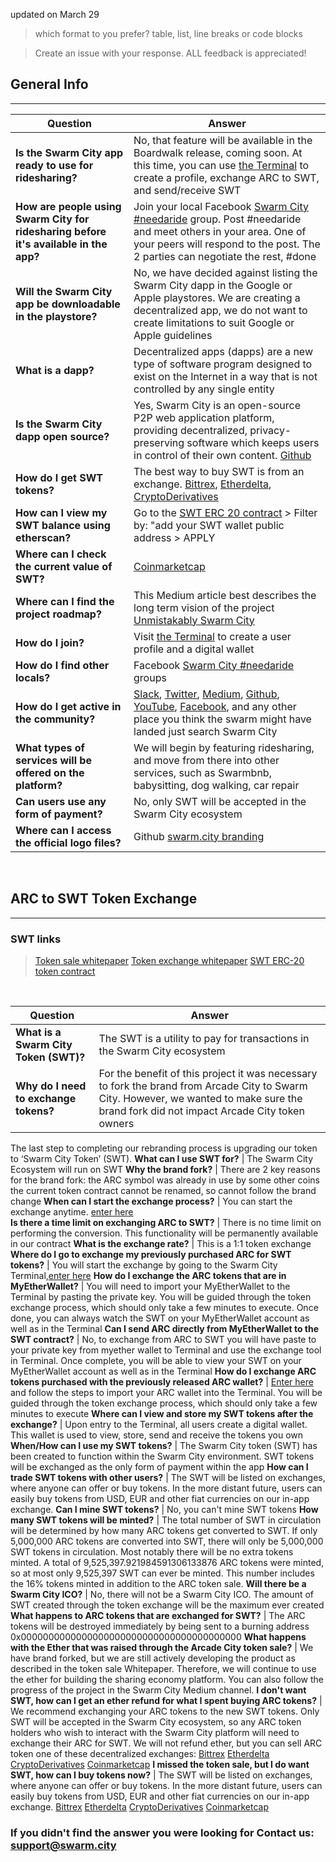 updated on March 29
> which format to you prefer? table, list, line breaks or code blocks

> Create an issue with your response.
> ALL feedback is appreciated!


## General Info
---

Question | Answer
-------- | ------------
**Is the Swarm City app ready to use for ridesharing?** | No, that feature will be available in the Boardwalk release, coming soon. At this time, you can use [the Terminal](https://swarm.city) to create a profile, exchange ARC to SWT, and send/receive SWT
**How are people using Swarm City for ridesharing before it's available in the app?** | Join your local Facebook [Swarm City #needaride](https://swarmedup.com/needaride/) group. Post #needaride and meet others in your area. One of your peers will respond to the post. The 2 parties can negotiate the rest, #done
**Will the Swarm City app be downloadable in the playstore?** | No, we have decided against listing the Swarm City dapp in the Google or Apple playstores. We are creating a decentralized app, we do not want to create limitations to suit Google or Apple guidelines
**What is a dapp?** | Decentralized apps (dapps) are a new type of software program designed to exist on the Internet in a way that is not controlled by any single entity
**Is the Swarm City dapp open source?** | Yes, Swarm City is an open-source P2P web application platform, providing decentralized, privacy-preserving software which keeps users in control of their own content. [Github](https://github.com/swarmcity)
**How do I get SWT tokens?** | The best way to buy SWT is from an exchange. [Bittrex](https://bittrex.com/Market/Index?MarketName=BTC-SWT), [Etherdelta](https://etherdelta.github.io/#SWT-ETH), [CryptoDerivatives](https://cryptoderivatives.market/token/SWT)
**How can I view my SWT balance using etherscan?** | Go to the [SWT ERC 20 contract](https://etherscan.io/token/0xB9e7F8568e08d5659f5D29C4997173d84CdF2607) > Filter by: "add your SWT wallet public address > APPLY
**Where can I check the current value of SWT?** | [Coinmarketcap](http://coinmarketcap.com/assets/swarm-city/)
**Where can I find the project roadmap?** | This Medium article best describes the long term vision of the project [Unmistakably Swarm City](https://press.swarm.city/unmistakably-swarm-city-9522606f88)
**How do I join?** | Visit [the Terminal](https://swarm.city) to create a user profile and a digital wallet 
**How do I find other locals?** | Facebook [Swarm City #needaride](https://www.swarmedup.com/needaride/) groups
**How do I get active in the community?** | [Slack](https://swarm-slack-invite.herokuapp.com/), [Twitter](https://twitter.com/SwarmCityDApp), [Medium](https://press.swarm.city/), [Github](https://github.com/swarmcity), [YouTube](https://www.youtube.com/channel/UCsHBWn_ytZ3xdMbTyYe5Ifg), [Facebook](https://www.facebook.com/groups/SwarmCity/), and any other place you think the swarm might have landed just search Swarm City
**What types of services will be offered on the platform?** | We will begin by featuring ridesharing, and move from there into other services, such as Swarmbnb, babysitting, dog walking, car repair
**Can users use any form of payment?** | No, only SWT will be accepted in the Swarm City ecosystem
**Where can I access the official logo files?** | Github [swarm.city branding](https://github.com/swarmcity/branding.git)



<br>


## ARC to SWT Token Exchange
---

### SWT links


> [Token sale whitepaper](https://drive.google.com/file/d/0B9RSMdR2vWssV2JJX0t6dmN6SUk/view)
[Token exchange whitepaper](https://github.com/swarmcity/sc-token/blob/master/token-exchange-miniwhitepaper.md)
[SWT ERC-20 token contract](https://etherscan.io/token/0xB9e7F8568e08d5659f5D29C4997173d84CdF2607)


<br>

Question | Answer 
-------- | ----------
**What is a Swarm City Token (SWT)?** | The SWT is a utility to pay for transactions in the Swarm City ecosystem
**Why do I need to exchange tokens?** | For the benefit of this project it was necessary to fork the brand from Arcade City to Swarm City. However, we wanted to make sure the brand fork did not impact Arcade City token owners 
The last step to completing our rebranding process is upgrading our token to ‘Swarm City Token’ (SWT).
**What can I use SWT for?** | The Swarm City Ecosystem will run on SWT
**Why the brand fork?** | There are 2 key reasons for the brand fork: the ARC symbol was already in use by some other coins
the current token contract cannot be renamed, so cannot follow the brand change
**When can I start the exchange process?** | You can start the exchange anytime. [enter here]( https://swarm.city/)    
**Is there a time limit on exchanging ARC to SWT?** | There is no time limit on performing the conversion. This functionality will be permanently available in our contract
**What is the exchange rate?** | This is a 1:1 token exchange
**Where do I go to exchange my previously purchased ARC for SWT tokens?** | You will start the exchange by going to the Swarm City Terminal,[enter here]( https://swarm.city)
**How do I exchange the ARC tokens that are in MyEtherWallet?** | You will need to import your MyEtherWallet to the Terminal by pasting the private key. You will be guided through the token exchange process, which should only take a few minutes to execute. Once done, you can always watch the SWT on your MyEtherWallet account as well as in the Terminal
**Can I send ARC directly from MyEtherWallet to the SWT contract?** | No, to exchange from ARC to SWT you will have paste to your private key from myether wallet to Terminal and use the exchange tool in Terminal. Once complete, you will be able to view your SWT on your MyEtherWallet account as well as in the Terminal
**How do I exchange ARC tokens purchased with the previously released ARC wallet?** | [Enter here]( https://swarm.city/) and follow the steps to import your ARC wallet into the Terminal. You will be guided through the token exchange process, which should only take a few minutes to execute
**Where can I view and store my SWT tokens after the exchange?** | Upon entry to the Terminal, all users create a digital wallet. This wallet is used to view, store, send and receive the tokens you own
**When/How can I use my SWT tokens?** | The Swarm City token (SWT) has been created to function within the Swarm City environment. SWT tokens will be exchanged as the only form of payment within the app 
**How can I trade SWT tokens with other users?** | The SWT will be listed on exchanges, where anyone can offer or buy tokens. In the more distant future, users can easily buy tokens from USD, EUR and other fiat currencies on our in-app exchange.
**Can I mine SWT tokens?** | No, you can't mine SWT tokens 
**How many SWT tokens will be minted?** | The total number of SWT in circulation will be determined by how many ARC tokens get converted to SWT. If only 5,000,000 ARC tokens are converted into SWT, there will only be 5,000,000 SWT tokens in circulation. Most notably there will be no extra tokens minted. A total of 9,525,397.921984591306133876 ARC tokens were minted, so at most only 9,525,397 SWT can ever be minted. This number includes the 16% tokens minted in addition to the ARC token sale.
**Will there be a Swarm City ICO?** | No, there will not be a Swarm City ICO. The amount of SWT created through the token exchange will be the maximum ever created
**What happens to ARC tokens that are exchanged for SWT?** | The ARC tokens will be destroyed immediately by being sent to a burning address 0x0000000000000000000000000000000000000000
**What happens with the Ether that was raised through the Arcade City token sale?** | We have brand forked, but we are still actively developing the product as described in the token sale Whitepaper. Therefore, we will continue to use the ether for building the sharing economy platform. You can also follow the progress of the project in the Swarm City Medium channel.
**I don't want SWT, how can I get an ether refund for what I spent buying ARC tokens?** | We recommend exchanging your ARC tokens to the new SWT tokens. Only SWT will be accepted in the Swarm City ecosystem, so any ARC token holders who wish to interact with the Swarm City platform will need to exchange their ARC for SWT. We will not refund ether, but you can sell ARC token one of these decentralized exchanges: [Bittrex](https://bittrex.com/Market/Index?MarketName=BTC-SWT)
[Etherdelta](https://etherdelta.github.io/#SWT-ETH)
[CryptoDerivatives](https://cryptoderivatives.market/token/SWT)
[Coinmarketcap](http://coinmarketcap.com/assets/swarm-city/)
**I missed the token sale, but I do want SWT, how can I buy tokens now?** | The SWT will be listed on exchanges, where anyone can offer or buy tokens. In the more distant future, users can easily buy tokens from USD, EUR and other fiat currencies on our in-app exchange. [Bittrex](https://bittrex.com/Market/Index?MarketName=BTC-SWT)
[Etherdelta](https://etherdelta.github.io/#SWT-ETH)
[CryptoDerivatives](https://cryptoderivatives.market/token/SWT)
[Coinmarketcap](http://coinmarketcap.com/assets/swarm-city/)


### If you didn't find the answer you were looking for Contact us: support@swarm.city
